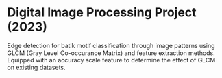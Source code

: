 ﻿# Digital Image Processing Project (2023)
Edge detection for batik motif classification through image patterns using GLCM (Gray Level Co-occurance Matrix) and feature extraction methods. Equipped with an accuracy scale feature to determine the effect of GLCM on existing datasets.
